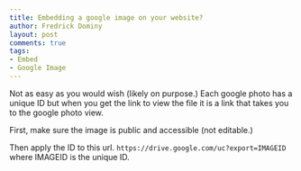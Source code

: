 ```yaml
---
title: Embedding a google image on your website?
author: Fredrick Dominy
layout: post
comments: true
tags:
- Embed
- Google Image
---
```


Not as easy as you would wish (likely on purpose.) Each google photo has a unique ID but when you get the link to view the file it is a link that takes you to the google photo view. 

First, make sure the image is public and accessible (not editable.)

Then apply the ID to this url. `https://drive.google.com/uc?export=IMAGEID` where IMAGEID is the unique ID.
